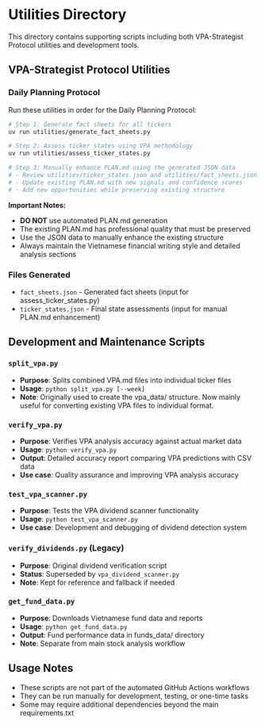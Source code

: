 # Utilities Directory

This directory contains supporting scripts including both VPA-Strategist Protocol utilities and development tools.

## VPA-Strategist Protocol Utilities

### Daily Planning Protocol
Run these utilities in order for the Daily Planning Protocol:

```bash
# Step 1: Generate fact sheets for all tickers
uv run utilities/generate_fact_sheets.py

# Step 2: Assess ticker states using VPA methodology
uv run utilities/assess_ticker_states.py

# Step 3: Manually enhance PLAN.md using the generated JSON data
# - Review utilities/ticker_states.json and utilities/fact_sheets.json
# - Update existing PLAN.md with new signals and confidence scores
# - Add new opportunities while preserving existing structure
```

**Important Notes:**
- **DO NOT** use automated PLAN.md generation
- The existing PLAN.md has professional quality that must be preserved
- Use the JSON data to manually enhance the existing structure
- Always maintain the Vietnamese financial writing style and detailed analysis sections

### Files Generated
- `fact_sheets.json` - Generated fact sheets (input for assess_ticker_states.py)
- `ticker_states.json` - Final state assessments (input for manual PLAN.md enhancement)

## Development and Maintenance Scripts

### `split_vpa.py`
- **Purpose**: Splits combined VPA.md files into individual ticker files
- **Usage**: `python split_vpa.py [--week]`
- **Note**: Originally used to create the vpa_data/ structure. Now mainly useful for converting existing VPA files to individual format.

### `verify_vpa.py` 
- **Purpose**: Verifies VPA analysis accuracy against actual market data
- **Usage**: `python verify_vpa.py`
- **Output**: Detailed accuracy report comparing VPA predictions with CSV data
- **Use case**: Quality assurance and improving VPA analysis accuracy

### `test_vpa_scanner.py`
- **Purpose**: Tests the VPA dividend scanner functionality
- **Usage**: `python test_vpa_scanner.py`
- **Use case**: Development and debugging of dividend detection system

### `verify_dividends.py` (Legacy)
- **Purpose**: Original dividend verification script
- **Status**: Superseded by `vpa_dividend_scanner.py`
- **Note**: Kept for reference and fallback if needed

### `get_fund_data.py`
- **Purpose**: Downloads Vietnamese fund data and reports
- **Usage**: `python get_fund_data.py`
- **Output**: Fund performance data in funds_data/ directory
- **Note**: Separate from main stock analysis workflow

## Usage Notes

- These scripts are not part of the automated GitHub Actions workflows
- They can be run manually for development, testing, or one-time tasks
- Some may require additional dependencies beyond the main requirements.txt